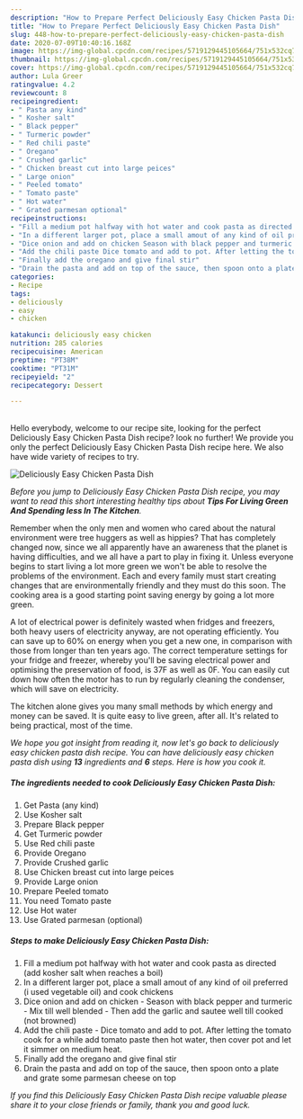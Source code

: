 ```yaml
---
description: "How to Prepare Perfect Deliciously Easy Chicken Pasta Dish"
title: "How to Prepare Perfect Deliciously Easy Chicken Pasta Dish"
slug: 448-how-to-prepare-perfect-deliciously-easy-chicken-pasta-dish
date: 2020-07-09T10:40:16.168Z
image: https://img-global.cpcdn.com/recipes/5719129445105664/751x532cq70/deliciously-easy-chicken-pasta-dish-recipe-main-photo.jpg
thumbnail: https://img-global.cpcdn.com/recipes/5719129445105664/751x532cq70/deliciously-easy-chicken-pasta-dish-recipe-main-photo.jpg
cover: https://img-global.cpcdn.com/recipes/5719129445105664/751x532cq70/deliciously-easy-chicken-pasta-dish-recipe-main-photo.jpg
author: Lula Greer
ratingvalue: 4.2
reviewcount: 8
recipeingredient:
- " Pasta any kind"
- " Kosher salt"
- " Black pepper"
- " Turmeric powder"
- " Red chili paste"
- " Oregano"
- " Crushed garlic"
- " Chicken breast cut into large peices"
- " Large onion"
- " Peeled tomato"
- " Tomato paste"
- " Hot water"
- " Grated parmesan optional"
recipeinstructions:
- "Fill a medium pot halfway with hot water and cook pasta as directed (add kosher salt when reaches a boil)"
- "In a different larger pot, place a small amout of any kind of oil preferred (i used vegetable oil) and cook chickens"
- "Dice onion and add on chicken Season with black pepper and turmeric Mix till well blended Then add the garlic and sautee well till cooked (not browned)"
- "Add the chili paste Dice tomato and add to pot. After letting the tomato cook for a while add tomato paste then hot water, then cover pot and let it simmer on medium heat."
- "Finally add the oregano and give final stir"
- "Drain the pasta and add on top of the sauce, then spoon onto a plate and grate some parmesan cheese on top"
categories:
- Recipe
tags:
- deliciously
- easy
- chicken

katakunci: deliciously easy chicken 
nutrition: 285 calories
recipecuisine: American
preptime: "PT38M"
cooktime: "PT31M"
recipeyield: "2"
recipecategory: Dessert

---
```

<br>
Hello everybody, welcome to our recipe site, looking for the perfect Deliciously Easy Chicken Pasta Dish recipe? look no further! We provide you only the perfect Deliciously Easy Chicken Pasta Dish recipe here. We also have wide variety of recipes to try.
<br>


![Deliciously Easy Chicken Pasta Dish](https://img-global.cpcdn.com/recipes/5719129445105664/751x532cq70/deliciously-easy-chicken-pasta-dish-recipe-main-photo.jpg)

<i>Before you jump to Deliciously Easy Chicken Pasta Dish recipe, you may want to read this short interesting healthy tips about 
<strong>Tips For Living Green And Spending less In The Kitchen</strong>.</i>
</br>

Remember when the only men and women who cared about the natural environment were tree huggers as well as hippies? That has completely changed now, since we all apparently have an awareness that the planet is having difficulties, and we all have a part to play in fixing it. Unless everyone begins to start living a lot more green we won't be able to resolve the problems of the environment. Each and every family must start creating changes that are environmentally friendly and they must do this soon. The cooking area is a good starting point saving energy by going a lot more green.

A lot of electrical power is definitely wasted when fridges and freezers, both heavy users of electricity anyway, are not operating efficiently. You can save up to 60% on energy when you get a new one, in comparison with those from longer than ten years ago. The correct temperature settings for your fridge and freezer, whereby you'll be saving electrical power and optimising the preservation of food, is 37F as well as 0F. You can easily cut down how often the motor has to run by regularly cleaning the condenser, which will save on electricity.

The kitchen alone gives you many small methods by which energy and money can be saved. It is quite easy to live green, after all. It's related to being practical, most of the time.


<i>We hope you got insight from reading it, now let's go back to deliciously easy chicken pasta dish recipe. You can have deliciously easy chicken pasta dish using <strong>13</strong> ingredients and <strong>6</strong> steps. Here is how you cook it.
</i>

##### The ingredients needed to cook Deliciously Easy Chicken Pasta Dish:

1. Get  Pasta (any kind)
1. Use  Kosher salt
1. Prepare  Black pepper
1. Get  Turmeric powder
1. Use  Red chili paste
1. Provide  Oregano
1. Provide  Crushed garlic
1. Use  Chicken breast cut into large peices
1. Provide  Large onion
1. Prepare  Peeled tomato
1. You need  Tomato paste
1. Use  Hot water
1. Use  Grated parmesan (optional)


##### Steps to make Deliciously Easy Chicken Pasta Dish:

1. Fill a medium pot halfway with hot water and cook pasta as directed (add kosher salt when reaches a boil)
1. In a different larger pot, place a small amout of any kind of oil preferred (i used vegetable oil) and cook chickens
1. Dice onion and add on chicken - Season with black pepper and turmeric - Mix till well blended - Then add the garlic and sautee well till cooked (not browned)
1. Add the chili paste - Dice tomato and add to pot. After letting the tomato cook for a while add tomato paste then hot water, then cover pot and let it simmer on medium heat.
1. Finally add the oregano and give final stir
1. Drain the pasta and add on top of the sauce, then spoon onto a plate and grate some parmesan cheese on top


<i>If you find this Deliciously Easy Chicken Pasta Dish recipe valuable please share it to your close friends or family, thank you and good luck.</i>
